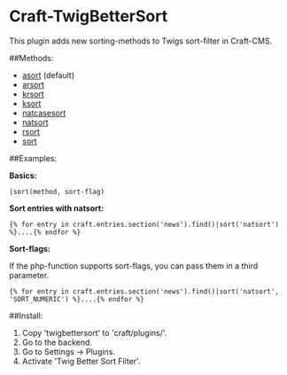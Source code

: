 Craft-TwigBetterSort
====================

This plugin adds new sorting-methods to Twigs sort-filter in Craft-CMS.

##Methods:

 - [asort](https://www.php.net/manual/en/function.asort.php) (default)
 - [arsort](https://www.php.net/manual/en/function.arsort.php)
 - [krsort](https://www.php.net/manual/en/function.krsort.php)
 - [ksort](https://www.php.net/manual/en/function.ksort.php)
 - [natcasesort](https://www.php.net/manual/en/function.natcasesort.php)
 - [natsort](https://www.php.net/manual/en/function.natsort.php)
 - [rsort](https://www.php.net/manual/en/function.rsort.php)
 - [sort](https://www.php.net/manual/en/function.sort.php)
 

##Examples:

**Basics:**
```twig
|sort(method, sort-flag)
```

**Sort entries with natsort:**
```twig
{% for entry in craft.entries.section('news').find()|sort('natsort') %}....{% endfor %}
```

**Sort-flags:**

If the php-function supports sort-flags, you can pass them in a third parameter.

```twig
{% for entry in craft.entries.section('news').find()|sort('natsort', 'SORT_NUMERIC') %}....{% endfor %}
```


##Install:

1. Copy 'twigbettersort' to 'craft/plugins/'.
2. Go to the backend.
3. Go to Settings -> Plugins.
4. Activate 'Twig Better Sort Filter'.
